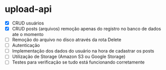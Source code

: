 # upload-api

- [x] CRUD usuários
- [x] CRUD posts (arquivos) remoção apenas do registro no banco de dados ate o momento
- [ ] Remoção do arquivo no disco através da rota Delete
- [ ] Autenticação
- [ ] Implementação dos dados do usuário na hora de cadastrar os posts
- [ ] Utilização de Storage (Amazon S3 ou Google Storage)
- [ ] Testes para verificação se tudo está funcionando corretamente
